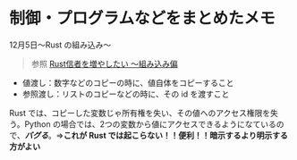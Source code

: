 # 制御・プログラムなどをまとめたメモ
12月5日～Rust の組み込み～　
>参照 [Rust信者を増やしたい ～組み込み偏](https://zenn.dev/oyatomo/articles/56c468e3dae152)

- 値渡し：数字などのコピーの時に、値自体をコピーすること
- 参照渡し：リストのコピーなどの時に、その id を渡すこと

Rust では、コピーした変数じゃ所有権を失い、その値へのアクセス権限を失う。Python の場合では、2つの変数から値にアクセスできるようになているので、***バグる***。=>**これが Rust では起こらない！！便利！！暗示するより明示する方がよい**
